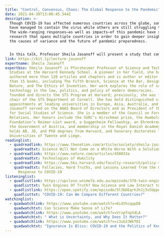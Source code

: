 ```yaml
---
title: "Control, Consensus, Chaos: The Global Response to the Pandemic"
date: 2021-04-30T13:00:45.544Z
description: >-
  Though COVID-19 has affected numerous countries across the globe, some nations
  have managed to contain the virus while others are still struggling to do so.
  The wide-ranging responses—as well as impacts—of this pandemic have spurred
  research that spans multiple countries in order to gain deeper insights into
  the causes of variance and the future of pandemic preparedness.


  In this talk, Professor Sheila Jasanoff will present a study that compared pandemic responses in eighteen countries. Research teams in each country have closely followed the crisis in three interlocking sectors—health, economy, politics—providing vital information on how and why COVID-19 has produced such different outcomes and what policy-makers can do moving forward. Professor Jasanoff, who co-directed the study, will talk about the most surprising findings from this massive undertaking and discuss how they can inform our understanding of the human impacts of the pandemic.
link: https://bit.ly/lecture-jasanoff
expertname: Sheila Jasanoff
expertbio: Sheila Jasanoff is Pforzheimer Professor of Science and Technology
  Studies at the Harvard Kennedy School. A pioneer in her field, she has
  authored more than 120 articles and chapters and is author or editor of more
  than 15 books, including The Fifth Branch, Science at the Bar, Designs on
  Nature, and The Ethics of Invention. Her work explores the role of science and
  technology in the law, politics, and policy of modern democracies.   She
  founded and directs the STS Program at Harvard; previously, she was founding
  chair of the STS Department at Cornell. She has held distinguished visiting
  appointments at leading universities in Europe, Asia, Australia, and the US.
  Jasanoff served on the AAAS Board of Directors and as President of the Society
  for Social Studies of Science. She is a member of the Council on Foreign
  Relations. Her honors include the SSRC’s Hirschman prize, the Humboldt
  Foundation’s Reimar-Lüst award, a Guggenheim Fellowship, an Ehrenkreuz from
  the Government of Austria, and membership in the Royal Danish Academy. She
  holds AB, JD, and PhD degrees from Harvard, and honorary doctorates from the
  Universities of Twente and Liège.
readinglist:
  - quadreadlink: https://www.thenation.com/article/society/sheila-jasanoff-interview-coronavirus/
    quadreadtxt: Science Will Not Come on a White Horse With a Solution
  - quadreadlink: https://www.nature.com/articles/450033a
    quadreadtxt: Technologies of Humility
  - quadreadlink: https://www.hks.harvard.edu/faculty-research/policy-topics/health/fallacies-hard-truths-and-lessons-learned-global-response
    quadreadtxt: Fallacies, Hard Truths, and Lessons Learned from the Global
      Response to COVID-19
listeninglist:
  - quadlistlink: https://upclose.unimelb.edu.au/episode/370-twin-engines-truth-how-science-and-law-interact-construct-our-world
    quadlisttxt: Twin Engines Of Truth? How Science and Law Interact to Construct Our World
  - quadlistlink: https://open.spotify.com/episode/5l3bDEqrhJhJj3sSUppndY?si=ldL-e0_mRS6xg4gfm92IlQ
    quadlisttxt: "COVID-19: Can We Compare Different Countries?"
watchinglist:
  - quadwatchlink: https://www.youtube.com/watch?v=0idthcqapD8
    quadwatchtxt: Can Science Make Sense of Life?
  - quadwatchlink: https://www.youtube.com/watch?v=VrzpfnpS4LA
    quadwatchtxt: " What is Uncertainty, and Why Does It Matter?"
  - quadwatchlink: https://www.youtube.com/watch?v=i3uG3JWkTOI
    quadwatchtxt: "Ignorance Is Bliss: COVID-19 and the Politics of Knowledge"
---
```

